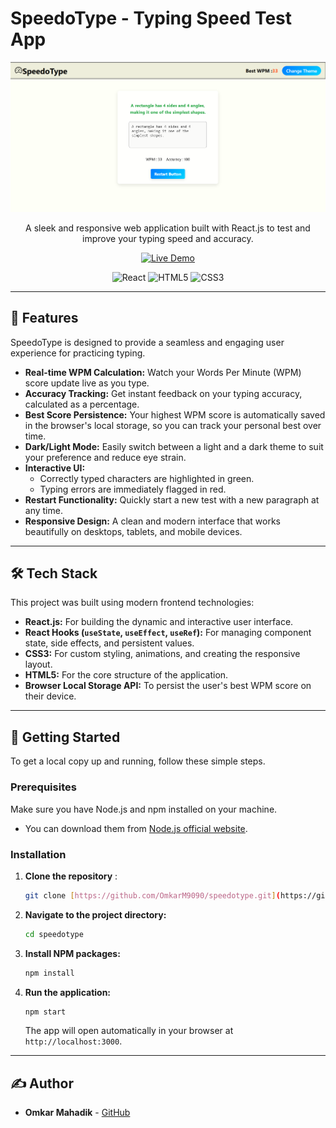 # SpeedoType - Typing Speed Test App

<div align="center">

![SpeedoType Screenshot](screenshots/photo1.png)
</div>

<p align="center">
  A sleek and responsive web application built with React.js to test and improve your typing speed and accuracy.
</p>

<p align="center">
  <a href="https://speedotype9090.web.app" target="_blank">
    <img src="https://img.shields.io/badge/Live_Demo-28A745?style=for-the-badge&logo=rocket&logoColor=white" alt="Live Demo"/>
  </a>
</p>

<p align="center">
  <img src="https://img.shields.io/badge/React-61DAFB?style=for-the-badge&logo=react&logoColor=black" alt="React"/>
  <img src="https://img.shields.io/badge/HTML5-E34F26?style=for-the-badge&logo=html5&logoColor=white" alt="HTML5"/>
  <img src="https://img.shields.io/badge/CSS3-1572B6?style=for-the-badge&logo=css3&logoColor=white" alt="CSS3"/>
</p>

---

## 🚀 Features

SpeedoType is designed to provide a seamless and engaging user experience for practicing typing.

-   **Real-time WPM Calculation:** Watch your Words Per Minute (WPM) score update live as you type.
-   **Accuracy Tracking:** Get instant feedback on your typing accuracy, calculated as a percentage.
-   **Best Score Persistence:** Your highest WPM score is automatically saved in the browser's local storage, so you can track your personal best over time.
-   **Dark/Light Mode:** Easily switch between a light and a dark theme to suit your preference and reduce eye strain.
-   **Interactive UI:**
    -   Correctly typed characters are highlighted in green.
    -   Typing errors are immediately flagged in red.
-   **Restart Functionality:** Quickly start a new test with a new paragraph at any time.
-   **Responsive Design:** A clean and modern interface that works beautifully on desktops, tablets, and mobile devices.

---

## 🛠️ Tech Stack

This project was built using modern frontend technologies:

-   **React.js:** For building the dynamic and interactive user interface.
-   **React Hooks (`useState`, `useEffect`, `useRef`):** For managing component state, side effects, and persistent values.
-   **CSS3:** For custom styling, animations, and creating the responsive layout.
-   **HTML5:** For the core structure of the application.
-   **Browser Local Storage API:** To persist the user's best WPM score on their device.

---

## 🏁 Getting Started

To get a local copy up and running, follow these simple steps.

### Prerequisites

Make sure you have Node.js and npm installed on your machine.
* You can download them from [Node.js official website](https://nodejs.org/).

### Installation

1.  **Clone the repository** :
    ```sh
    git clone [https://github.com/OmkarM9090/speedotype.git](https://github.com/your-username/speedotype.git)
    ```
2.  **Navigate to the project directory:**
    ```sh
    cd speedotype
    ```
3.  **Install NPM packages:**
    ```sh
    npm install
    ```
4.  **Run the application:**
    ```sh
    npm start
    ```
    The app will open automatically in your browser at `http://localhost:3000`.

---

## ✍️ Author

-   **Omkar Mahadik** - [GitHub](https://github.com/OmkarM9090)
